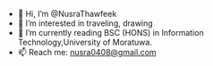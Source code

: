 - 👋 Hi, I’m @NusraThawfeek
- 👀 I’m interested in traveling, drawing
- 🌱 I’m currently reading BSC (HONS) in Information Technology,University of Moratuwa.
- 📫 Reach me: nusra0408@gmail.com


